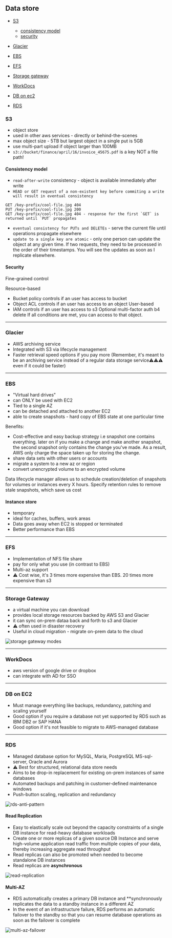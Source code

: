 ## Data store

- [S3](#s3)
  - [consistency model](#consistency-model)
  - [security](#security)
- [Glacier](#glacier)
- [EBS](#ebs)
- [EFS](#efs)
- [Storage gateway](#storage-gateway)
- [WorkDocs](#workdocs)

- [DB on ec2](#db-on-ec2)
- [RDS](#rds)

### S3

- object store
- used in other aws services - directly or behind-the-scenes
- max object size - 5TB but largest object in a single put is 5GB
- use multi-part upload if object larger than 100MB
- `s3://bucket/finance/april/16/invoice_45675.pdf` is a key NOT a file path!

#### Consistency model

- `read-after-write` consistency - object is available immediately after write
- `HEAD or GET request of a non-existent key before commiting a write will result in eventual consistency`

```
GET /key-prefix/cool-file.jpg 404
PUT /key-prefix/cool-file.jpg 200
GET /key-prefix/cool-file.jpg 404 - response for the first `GET` is returned until `PUT` propagates
```
- `eventual consistency for PUTs and DELETEs` - serve the current file until operations propagate elsewhere
- `update to a single key are atomic` - only one person can update the object at any given time. If two requests, they need to be processed in the order of their timestamps. You will see the updates as soon as I replicate elsewhere.

#### Security

Fine-grained control

Resource-based
- Bucket policy controls if an user has access to bucket
- Object ACL controls if an user has access to an object
User-based
- IAM controls if an user has access to s3
Optional multi-factor auth b4 delete
If all conditions are met, you can access to that object.

---

### Glacier

- AWS archiving service
- Integrated with S3 via lifecycle management
- Faster retrieval speed options if you pay more (Remember, it's meant to be an archiving service instead of a regular data storage service⚠️⚠️⚠️ even if it could be faster)

---

### EBS

- "Virtual hard drives"
- can ONLY be used with EC2
- Tied to a single AZ
- can be detached and attached to another EC2
- able to create snapshots - hard copy of EBS state at one particular time

Benefits:

- Cost-effective and easy backup strategy i.e snapshot one contains everything. later on if you make a change and make another snapshot, the second snapshot only contains the change you've made. As a result, AWS only charge the space taken up for storing the change.
- share data sets with other users or accounts
- migrate a system to a new az or region
- convert unencrypted volume to an encrypted volume

Data lifecycle manager allows us to schedule creation/deletion of snapshots for volumes or instances every X hours. Specify retention rules to remove stale snapshots, which save us cost

#### Instance store

- temporary
- ideal for caches, buffers, work areas
- Data goes away when EC2 is stopped or terminated
- Better performance than EBS

---

### EFS

- Implementation of NFS file share
- pay for only what you use (in contrast to EBS)
- Multi-az support
- ⚠️ Cost wise, it's 3 times more expensive than EBS. 20 times more expensive than s3


---

### Storage Gateway

- a virtual machine you can download
- provides local storage resources backed by AWS S3 and Glacier
- it can sync on-prem dataa back and forth to s3 and Glacier
- ⚠️ often used in disaster recovery
- Useful in cloud migration - migrate on-prem data to the cloud

![storage gateway modes](./storage-gateway.png)

---

### WorkDocs

- aws version of google drive or dropbox
- can integrate with AD for SSO

---

### DB on EC2

- Must manage everything like backups, redundancy, patching and scaling yourself
- Good option if you require a database not yet supported by RDS such as IBM DB2 or SAP HANA
- Good option if it's not feasible to migrate to AWS-managed database

---

### RDS

- Managed database option for MySQL, Maria, PostgreSQL MS-sql-server, Oracle and Aurora
- ⚠️ Best for structured, relational data store needs
- Aims to be drop-in replacement for existing on-prem instances of same databases
- Automated backups and patching in customer-defined maintenance windows
- Push-button scaling, replication and redundancy

![rds-anti-pattern](./rds-anti-pattern.png)

#### Read Replication

- Easy to elastically scale out beyond the capacity constraints of a single DB instance for read-heavy database workloads
- Create one or more replicas of a given source DB Instance and serve high-volume application read traffic from multiple copies of your data, thereby increasing aggregate read throughput
- Read replicas can also be promoted when needed to become standalone DB instances
- Read replicas are **asynchronous**

![read-replication](./read-replication.png)


#### Multi-AZ

- RDS automatically creates a primary DB instance and **synchronously replicates the data to a standby instance in a different AZ
- In the event of an infrastructure failure, RDS performs an automatic failover to the standby so that you can resume database operations as soon as the failover is complete

![multi-az-failover](./rds-multi-az.png)





